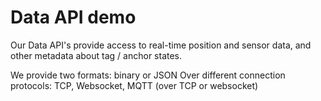 # Data API demo

Our Data API's provide access to real-time position and sensor data, and other metadata about tag / anchor states.

We provide two formats: binary or JSON
Over different connection protocols: TCP, Websocket, MQTT (over TCP or websocket)